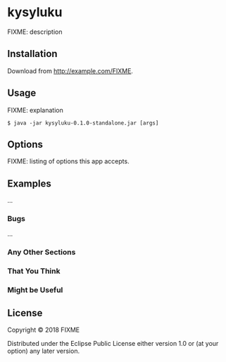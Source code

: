 # kysyluku

FIXME: description

## Installation

Download from http://example.com/FIXME.

## Usage

FIXME: explanation

    $ java -jar kysyluku-0.1.0-standalone.jar [args]

## Options

FIXME: listing of options this app accepts.

## Examples

...

### Bugs

...

### Any Other Sections
### That You Think
### Might be Useful

## License

Copyright © 2018 FIXME

Distributed under the Eclipse Public License either version 1.0 or (at
your option) any later version.
